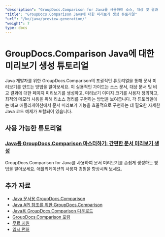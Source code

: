 ```yaml
---
"description": "GroupDocs.Comparison for Java를 사용하여 소스, 대상 및 결과 문서에 대한 페이지 미리보기를 생성하는 단계별 자습서입니다."
"title": "GroupDocs.Comparison Java에 대한 미리보기 생성 튜토리얼"
"url": "/ko/java/preview-generation/"
"weight": 7
type: docs
---
```

# GroupDocs.Comparison Java에 대한 미리보기 생성 튜토리얼

Java 개발자를 위한 GroupDocs.Comparison의 포괄적인 튜토리얼을 통해 문서 미리보기를 만드는 방법을 알아보세요. 이 실용적인 가이드는 소스 문서, 대상 문서 및 비교 결과에 대한 페이지 미리보기를 생성하고, 미리보기 이미지 크기를 사용자 정의하고, 최적의 메모리 사용을 위해 리소스 정리를 구현하는 방법을 보여줍니다. 각 튜토리얼에는 비교 애플리케이션에서 문서 미리보기 기능을 효율적으로 구현하는 데 필요한 자세한 Java 코드 예제가 포함되어 있습니다.

## 사용 가능한 튜토리얼

### [Java용 GroupDocs.Comparison 마스터하기: 간편한 문서 미리보기 생성](./groupdocs-comparison-java-generate-previews/)
GroupDocs.Comparison for Java를 사용하여 문서 미리보기를 손쉽게 생성하는 방법을 알아보세요. 애플리케이션의 사용자 경험을 향상시켜 보세요.

## 추가 자료

- [Java 문서용 GroupDocs.Comparison](https://docs.groupdocs.com/comparison/java/)
- [Java API 참조를 위한 GroupDocs.Comparison](https://reference.groupdocs.com/comparison/java/)
- [Java용 GroupDocs.Comparison 다운로드](https://releases.groupdocs.com/comparison/java/)
- [GroupDocs.Comparison 포럼](https://forum.groupdocs.com/c/comparison)
- [무료 지원](https://forum.groupdocs.com/)
- [임시 면허](https://purchase.groupdocs.com/temporary-license/)